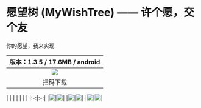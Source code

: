 # 愿望树 (MyWishTree) —— 许个愿，交个友
你的愿望，我来实现

|版本：1.3.5 / 17.6MB / android|
|:-:|
|![](https://raw.githubusercontent.com/12343954/MyWishTree/master/resources/QR_MyWishTree_Download.png)|
|扫码下载|



| | | | | | |
|:-:|:-:|
|![](https://raw.githubusercontent.com/12343954/MyWishTree/master/resources/X-1-s.JPG)|![](https://raw.githubusercontent.com/12343954/MyWishTree/master/resources/X-2-s.JPG)|
|![](https://raw.githubusercontent.com/12343954/MyWishTree/master/resources/X-3-s.JPG)|![](https://raw.githubusercontent.com/12343954/MyWishTree/master/resources/X-4-s.JPG)|
|![](https://raw.githubusercontent.com/12343954/MyWishTree/master/resources/X-5-s.JPG)|![](https://raw.githubusercontent.com/12343954/MyWishTree/master/resources/X-6-s.JPG)|


